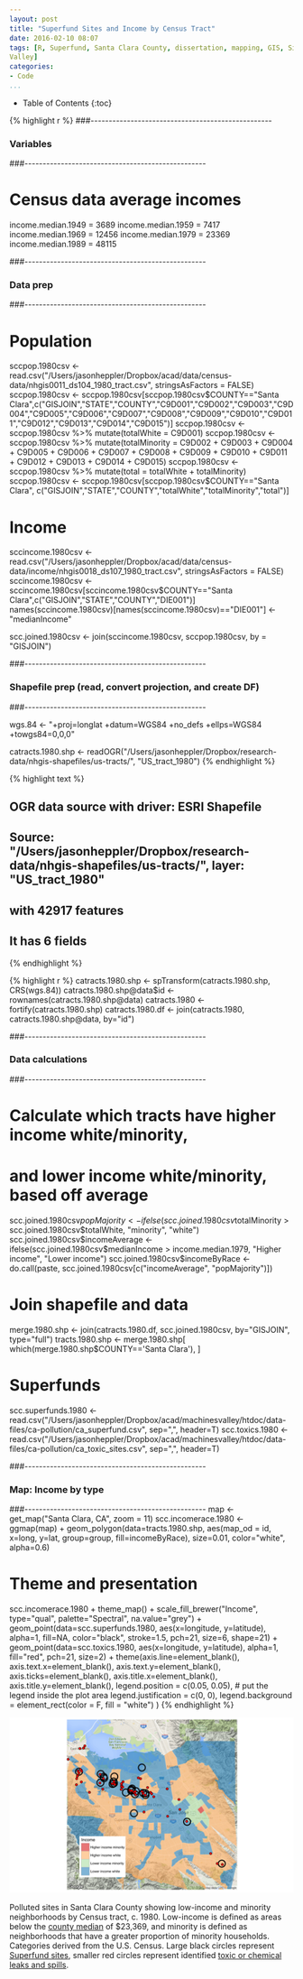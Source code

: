 ```yaml
---
layout: post
title: "Superfund Sites and Income by Census Tract"
date: 2016-02-10 08:07
tags: [R, Superfund, Santa Clara County, dissertation, mapping, GIS, Silicon 
Valley]
categories: 
- Code
...
```


* Table of Contents
{:toc}




{% highlight r %}
###--------------------------------------------------
### Variables
###--------------------------------------------------

# Census data average incomes
income.median.1949 = 3689
income.median.1959 = 7417
income.median.1969 = 12456
income.median.1979 = 23369
income.median.1989 = 48115

###--------------------------------------------------
### Data prep
###--------------------------------------------------

# Population
sccpop.1980csv <- read.csv("/Users/jasonheppler/Dropbox/acad/data/census-data/nhgis0011_ds104_1980_tract.csv", stringsAsFactors = FALSE)
sccpop.1980csv <- sccpop.1980csv[sccpop.1980csv$COUNTY=="Santa Clara",c("GISJOIN","STATE","COUNTY","C9D001","C9D002","C9D003","C9D004","C9D005","C9D006","C9D007","C9D008","C9D009","C9D010","C9D011","C9D012","C9D013","C9D014","C9D015")]
sccpop.1980csv <- sccpop.1980csv %>% mutate(totalWhite = C9D001)
sccpop.1980csv <- sccpop.1980csv %>% mutate(totalMinority = C9D002 + C9D003 + C9D004 + C9D005 + C9D006 + C9D007 + C9D008 + C9D009 + C9D010 + C9D011 + C9D012 + C9D013 + C9D014 + C9D015)
sccpop.1980csv <- sccpop.1980csv %>% mutate(total = totalWhite + totalMinority)
sccpop.1980csv <- sccpop.1980csv[sccpop.1980csv$COUNTY=="Santa Clara", c("GISJOIN","STATE","COUNTY","totalWhite","totalMinority","total")]

# Income
sccincome.1980csv <- read.csv("/Users/jasonheppler/Dropbox/acad/data/census-data/income/nhgis0018_ds107_1980_tract.csv", stringsAsFactors = FALSE)
sccincome.1980csv <- sccincome.1980csv[sccincome.1980csv$COUNTY=="Santa Clara",c("GISJOIN","STATE","COUNTY","DIE001")]
names(sccincome.1980csv)[names(sccincome.1980csv)=="DIE001"] <- "medianIncome"

scc.joined.1980csv <- join(sccincome.1980csv, sccpop.1980csv, by = "GISJOIN")

###--------------------------------------------------
### Shapefile prep (read, convert projection, and create DF)
###--------------------------------------------------

wgs.84 <- "+proj=longlat +datum=WGS84 +no_defs +ellps=WGS84 +towgs84=0,0,0"

catracts.1980.shp <- readOGR("/Users/jasonheppler/Dropbox/research-data/nhgis-shapefiles/us-tracts/", "US_tract_1980")
{% endhighlight %}



{% highlight text %}
## OGR data source with driver: ESRI Shapefile 
## Source: "/Users/jasonheppler/Dropbox/research-data/nhgis-shapefiles/us-tracts/", layer: "US_tract_1980"
## with 42917 features
## It has 6 fields
{% endhighlight %}



{% highlight r %}
catracts.1980.shp <- spTransform(catracts.1980.shp, CRS(wgs.84))
catracts.1980.shp@data$id <- rownames(catracts.1980.shp@data)
catracts.1980 <- fortify(catracts.1980.shp)
catracts.1980.df <- join(catracts.1980, catracts.1980.shp@data, by="id")

###--------------------------------------------------
### Data calculations
###--------------------------------------------------

# Calculate which tracts have higher income white/minority, 
# and lower income white/minority, based off average
scc.joined.1980csv$popMajority <- ifelse(scc.joined.1980csv$totalMinority > scc.joined.1980csv$totalWhite, "minority", "white")
scc.joined.1980csv$incomeAverage <- ifelse(scc.joined.1980csv$medianIncome > income.median.1979, "Higher income", "Lower income")
scc.joined.1980csv$incomeByRace <- do.call(paste, scc.joined.1980csv[c("incomeAverage", "popMajority")])

# Join shapefile and data
merge.1980.shp <- join(catracts.1980.df, scc.joined.1980csv, by="GISJOIN", type="full")
tracts.1980.shp <- merge.1980.shp[ which(merge.1980.shp$COUNTY=='Santa Clara'), ]

# Superfunds
scc.superfunds.1980 <- read.csv("/Users/jasonheppler/Dropbox/acad/machinesvalley/htdoc/data-files/ca-pollution/ca_superfund.csv", sep=",", header=T)
scc.toxics.1980 <- read.csv("/Users/jasonheppler/Dropbox/acad/machinesvalley/htdoc/data-files/ca-pollution/ca_toxic_sites.csv", sep=",", header=T)

###--------------------------------------------------
### Map: Income by type
###--------------------------------------------------
map <- get_map("Santa Clara, CA", zoom = 11)
scc.incomerace.1980 <- ggmap(map) + geom_polygon(data=tracts.1980.shp,
                                     aes(map_od = id, x=long, y=lat, group=group, fill=incomeByRace),
                                     size=0.01,
                                     color="white",
                                     alpha=0.6)

# Theme and presentation
scc.incomerace.1980 +
  theme_map() +
  scale_fill_brewer("Income", type="qual", palette="Spectral", na.value="grey") + 
  geom_point(data=scc.superfunds.1980,
             aes(x=longitude, y=latitude),
             alpha=1,
             fill=NA,
             color="black",
             stroke=1.5,
             pch=21,
             size=6,
             shape=21) +
  geom_point(data=scc.toxics.1980,
             aes(x=longitude, y=latitude),
             alpha=1,
             fill="red",
             pch=21,
             size=2) +
  theme(axis.line=element_blank(),
        axis.text.x=element_blank(),
        axis.text.y=element_blank(),
        axis.ticks=element_blank(),
        axis.title.x=element_blank(),
        axis.title.y=element_blank(),
        legend.position = c(0.05, 0.05), # put the legend inside the plot area
        legend.justification = c(0, 0),
        legend.background = element_rect(color = F, fill = "white")
  ) 
{% endhighlight %}

![plot of chunk unnamed-chunk-1](/figures/unnamed-chunk-1-1.svg) 

Polluted sites in Santa Clara County showing low-income and minority neighborhoods by Census tract, c. 1980. Low-income is defined as areas below the [county median](http://www.bayareacensus.ca.gov/bayarea.htm) of $23,369, and minority is defined as neighborhoods that have a greater proportion of minority households. Categories derived from the U.S. Census. Large black circles represent [Superfund sites](https://github.com/hepplerj/machinesvalley/blob/gh-pages/data-files/ca-pollution/ca_superfund.csv), smaller red circles represent identified [toxic or chemical leaks and spills](https://github.com/hepplerj/machinesvalley/blob/gh-pages/data-files/ca-pollution/ca_toxic_sites.csv).
